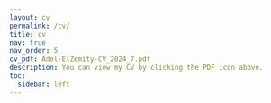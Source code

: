 ```yaml
---
layout: cv
permalink: /cv/
title: cv
nav: true
nav_order: 5
cv_pdf: Adel-ElZemity-CV_2024_7.pdf
description: You can view my CV by clicking the PDF icon above.
toc:
  sidebar: left
---
```

